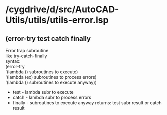 # /cygdrive/d/src/AutoCAD-Utils/utils/utils-error.lsp
## (error-try test catch finally
Error trap subroutine <br/> like try-catch-finally <br/> syntax: <br/> (error-try <br/> '(lambda () subroutines to execute) <br/> '(lambda (ex) subroutines to process errors) <br/> '(lambda () subroutines to execute anyway))
* test - lambda subr to execute
* catch - lambda subr to process errors
* finally - subroutines to execute anyway
returns: test subr result or catch result
